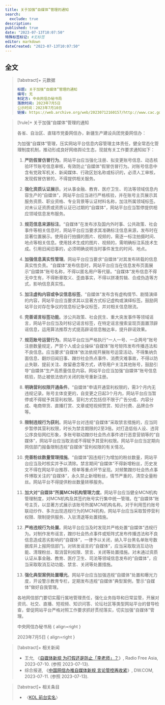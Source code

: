 ```yaml
---
title: 关于加强“自媒体”管理的通知
search:
  exclude: true
description:
published: true
date: "2023-07-13T10:07:50"
特殊标签标记: #无标签
editor: markdown
dateCreated: "2023-07-13T10:07:50"
---
```


## 全文

> [!abstract]+ 元数据
>
> ```yaml
> 标题: 关于加强“自媒体”管理的通知
> 编号: 无
> 制定方: 中央网信办秘书局
> 落款时间: 2023年7月5日
> 公示时间：2023年7月10日
> 链接: https://web.archive.org/web/20230712160157/http://www.cac.gov.cn/2023-07/10/c_1690638496047430.htm
> ```

> [!rule]+ 关于加强“自媒体”管理的通知
>
> 各省、自治区、直辖市党委网信办，新疆生产建设兵团党委网信办：
>
> 为加强“自媒体”管理，压实网站平台信息内容管理主体责任，健全常态化管理制度机制，推动形成良好网络舆论生态，现就有关工作要求通知如下：
>
> 1.  **严防假冒仿冒行为**。网站平台应当强化注册、拟变更账号信息、动态核验环节账号信息审核，有效防止“自媒体”假冒仿冒行为。对账号信息中含有党政军机关、新闻媒体、行政区划名称或标识的，必须人工审核，发现假冒仿冒的，不得提供相关服务。
>
> 2.  **强化资质认证展示**。对从事金融、教育、医疗卫生、司法等领域信息内容生产的“自媒体”，网站平台应当进行严格核验，并在账号主页展示其服务资质、职业资格、专业背景等认证材料名称，加注所属领域标签。对未认证资质或资质认证已过期的“自媒体”，网站平台应当暂停提供相应领域信息发布服务。
>
> 3.  **规范信息来源标注**。“自媒体”在发布涉及国内外时事、公共政策、社会事件等相关信息时，网站平台应当要求其准确标注信息来源，发布时在显著位置展示。使用自行拍摄的图片、视频的，需逐一标注拍摄时间、地点等相关信息。使用技术生成的图片、视频的，需明确标注系技术生成。引用旧闻旧事的，必须明确说明当时事件发生的时间、地点。
>
> 4.  **加强信息真实性管理**。网站平台应当要求“自媒体”对其发布转载的信息真实性负责。“自媒体”发布信息时，网站平台应当在信息发布页面展示“自媒体”账号名称，不得以匿名用户等代替。“自媒体”发布信息不得无中生有，不得断章取义、歪曲事实，不得以拼凑剪辑、合成伪造等方式，影响信息真实性。
>
> 5.  **加注虚构内容或争议信息标签**。“自媒体”发布含有虚构情节、剧情演绎的内容，网站平台应当要求其以显著方式标记虚构或演绎标签。鼓励网站平台对存在争议的信息标记争议标签，并对相关信息限流。
>
> 6.  **完善谣言标签功能**。涉公共政策、社会民生、重大突发事件等领域谣言，网站平台应当及时标记谣言标签，在特定谣言搜索呈现页面置顶辟谣信息，运用算法推荐方式提高辟谣信息触达率，提升辟谣效果。
>
> 7.  **规范账号运营行为**。网站平台应当严格执行“一人一号、一企两号”账号注册数量规定，严禁个人或企业操纵“自媒体”账号矩阵发布传播违法和不良信息。应当要求“自媒体”依法依规开展账号运营活动，不得集纳负面信息、翻炒旧闻旧事、蹭炒社会热点事件、消费灾难事故，不得以防止失联、提前关注、故留悬念等方式，诱导用户关注其他账号，鼓励引导“自媒体”生产高质量信息内容。网站平台应当加强“自媒体”账号信息核验，防止被依法依约关闭的账号重新注册。
>
> 8.  **明确营利权限开通条件**。“自媒体”申请开通营利权限的，需3个月内无违规记录。账号主体变更的，自变更之日起3个月内，网站平台应当暂停或不得赋予其营利权限。营利方式包括但不限于广告分成、内容分成、电商带货、直播打赏、文章或短视频赞赏、知识付费、品牌合作等。
>
> 9.  **限制违规行为获利**。网站平台对违规“自媒体”采取禁言措施的，应当同步暂停其营利权限，时长为禁言期限的2至3倍。对打造低俗人设、违背公序良俗网红形象，多账号联动蹭炒社会热点事件进行恶意营销等的“自媒体”，网站平台应当取消或不得赋予其营利权限。网站平台应当定期向网信部门报备限制违规“自媒体”营利权限的有关情况。
>
> 10.  **完善粉丝数量管理措施**。“自媒体”因违规行为增加的粉丝数量，网站平台应当及时核实并予以清除。禁言期间“自媒体”不得新增粉丝，历史发文不得在网站平台推荐、榜单等重点环节呈现。对频繁蹭炒社会热点事件博取关注的“自媒体”，永久禁止新增粉丝，情节严重的，清空全量粉丝。网站平台不得提供粉丝数量转移服务。
>
> 11.  **加大对“自媒体”所属MCN机构管理力度**。网站平台应当健全MCN机构管理制度，对MCN机构及其签约账号实行集中统一管理。在“自媒体”账号主页，以显著方式展示该账号所属MCN机构名称。对于利用签约账号联动炒作、多次出现违规行为的MCN机构，网站平台应当采取暂停营利权限、限制提供服务、入驻清退等处置措施。
>
> 12.  **严格违规行为处置**。网站平台应当及时发现并严格处置“自媒体”违规行为。对制作发布谣言，蹭炒社会热点事件或矩阵式发布传播违法和不良信息造成恶劣影响的“自媒体”，一律予以关闭，纳入平台黑名单账号数据库并上报网信部门。对转发谣言的“自媒体”，应当采取取消互动功能、清理粉丝、取消营利权限、禁言、关闭等处置措施。对未通过资质认证从事金融、教育、医疗卫生、司法等领域信息发布的“自媒体”，应当采取取消互动功能、禁言、关闭等处置措施。
>
> 13.  **强化典型案例处置曝光**。网站平台应当加强违规“自媒体”处置和曝光力度，开设警示教育专栏，定期发布违规“自媒体”典型案例，警示“自媒体”做好自我管理。
>
> 各地网信部门要切实履行属地管理责任，强化业务指导和日常监管，开展对资讯、社交、直播、短视频、知识问答、论坛社区等类型网站平台的督导检查，督促网站平台严格对照工作要求抓好贯彻落实，切实加强“自媒体”管理。
>
> 中央网信办秘书局
> { align=right }
>
> 2023年7月5日
> { align=right }

> [!abstract]+ 相关新闻
>
> +   王允, 《[自媒体新规 为打假还是防止「李老师」？](https://web.archive.org/web/20230713025647/https://www.rfa.org/mandarin/yataibaodao/meiti/wy2-07102023140434.html)》, Radio Free Asia, 2023-07-10. (参照 2023-07-13).
> +   综合报道, 《[中国网信办推自媒体新规 言论管控再收紧](https://web.archive.org/web/20230713041954/https://www.dw.com/zh/中国网信办推自媒体新规-言论管控再收紧/a-66189817)》, DW.COM, 2023-07-11. (参照 2023-07-13).

> [!abstract]+ 相关条目
>
> +   〈[KOL 前台实名](/catch_the_wind/KOL_前台实名.md)〉
